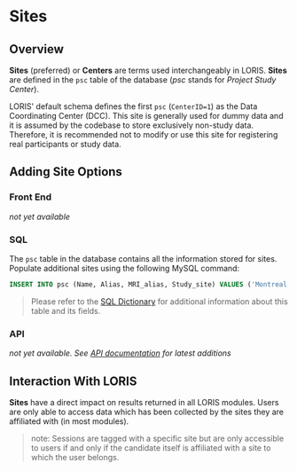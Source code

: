 # Sites

## Overview

**Sites** (preferred) or **Centers** are terms used interchangeably 
in LORIS. **Sites** are defined in the `psc` table of the database 
(_psc_ stands for _Project Study Center_).

LORIS' default schema defines the first `psc` (`CenterID=1`) as the
Data Coordinating Center (DCC).  This site is generally used for
dummy data and it is assumed by the codebase to store exclusively 
non-study data. Therefore, it is recommended not to modify or use 
this site for registering real participants or study data.

## Adding Site Options

### Front End

_not yet available_

### SQL

The `psc` table in the database contains all the information stored
for sites. Populate additional sites using the following MySQL
command:

```sql 
INSERT INTO psc (Name, Alias, MRI_alias, Study_site) VALUES ('Montreal','MTL','MTL','Y');
```

> Please refer to the [SQL Dictionary](../../99%20-%20Developers/SQL_Dictionary.md) for additional information about
> this table and its fields.

### API

 _not yet available. See [API documentation](../../../API/) for latest
additions_

## Interaction With LORIS

**Sites** have a direct impact on results returned in all LORIS modules. Users are only able to access data which has been collected by the sites they are affiliated with (in most modules).

> note: Sessions are tagged with a specific site but are only accessible to users if and only if the candidate itself is affiliated with a site to which the user belongs.
